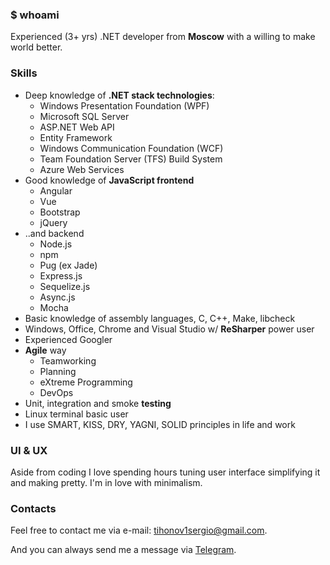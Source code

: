 ### $ whoami
Experienced (3+ yrs) .NET developer from **Moscow** with a willing to make world better.

### Skills
* Deep knowledge of **.NET stack technologies**: 
  * Windows Presentation Foundation (WPF)
  * Microsoft SQL Server
  * ASP.NET Web API
  * Entity Framework
  * Windows Communication Foundation (WCF)
  * Team Foundation Server (TFS) Build System
  * Azure Web Services
* Good knowledge of **JavaScript frontend**
  * Angular
  * Vue
  * Bootstrap
  * jQuery
* ..and backend
  * Node.js
  * npm
  * Pug (ex Jade)
  * Express.js
  * Sequelize.js
  * Async.js
  * Mocha
* Basic knowledge of assembly languages, C, C++, Make, libcheck
* Windows, Office, Chrome and Visual Studio w/ **ReSharper** power user
* Experienced Googler
* **Agile** way
  * Teamworking
  * Planning
  * eXtreme Programming
  * DevOps
* Unit, integration and smoke **testing**
* Linux terminal basic user
* I use SMART, KISS, DRY, YAGNI, SOLID principles in life and work

### UI & UX
Aside from coding I love spending hours tuning user interface simplifying it and making pretty. I'm in love with minimalism.

### Contacts

Feel free to contact me via e-mail: [tihonov1sergio@gmail.com](mailto:tihonov1sergio@gmail.com).

And you can always send me a message via [Telegram](https://telegram.me/nuc134r).
